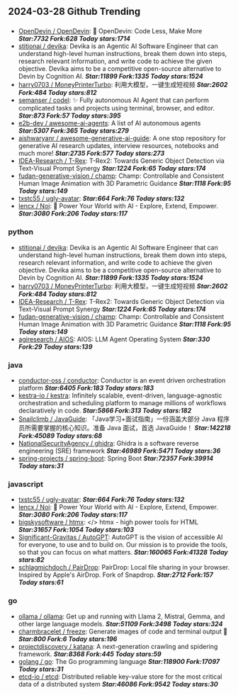 ## 2024-03-28 Github Trending

### 
* [OpenDevin / OpenDevin](https://github.com/OpenDevin/OpenDevin): 🐚 OpenDevin: Code Less, Make More ***Star:7732 Fork:628 Today stars:1714***
* [stitionai / devika](https://github.com/stitionai/devika): Devika is an Agentic AI Software Engineer that can understand high-level human instructions, break them down into steps, research relevant information, and write code to achieve the given objective. Devika aims to be a competitive open-source alternative to Devin by Cognition AI. ***Star:11899 Fork:1335 Today stars:1524***
* [harry0703 / MoneyPrinterTurbo](https://github.com/harry0703/MoneyPrinterTurbo): 利用大模型，一键生成短视频 ***Star:2602 Fork:484 Today stars:812***
* [semanser / codel](https://github.com/semanser/codel): ✨ Fully autonomous AI Agent that can perform complicated tasks and projects using terminal, browser, and editor. ***Star:873 Fork:57 Today stars:395***
* [e2b-dev / awesome-ai-agents](https://github.com/e2b-dev/awesome-ai-agents): A list of AI autonomous agents ***Star:5307 Fork:365 Today stars:279***
* [aishwaryanr / awesome-generative-ai-guide](https://github.com/aishwaryanr/awesome-generative-ai-guide): A one stop repository for generative AI research updates, interview resources, notebooks and much more! ***Star:2735 Fork:577 Today stars:273***
* [IDEA-Research / T-Rex](https://github.com/IDEA-Research/T-Rex): T-Rex2: Towards Generic Object Detection via Text-Visual Prompt Synergy ***Star:1224 Fork:65 Today stars:174***
* [fudan-generative-vision / champ](https://github.com/fudan-generative-vision/champ): Champ: Controllable and Consistent Human Image Animation with 3D Parametric Guidance ***Star:1118 Fork:95 Today stars:149***
* [txstc55 / ugly-avatar](https://github.com/txstc55/ugly-avatar):  ***Star:664 Fork:76 Today stars:132***
* [lencx / Noi](https://github.com/lencx/Noi): 🚀 Power Your World with AI - Explore, Extend, Empower. ***Star:3080 Fork:206 Today stars:117***

### python
* [stitionai / devika](https://github.com/stitionai/devika): Devika is an Agentic AI Software Engineer that can understand high-level human instructions, break them down into steps, research relevant information, and write code to achieve the given objective. Devika aims to be a competitive open-source alternative to Devin by Cognition AI. ***Star:11899 Fork:1335 Today stars:1524***
* [harry0703 / MoneyPrinterTurbo](https://github.com/harry0703/MoneyPrinterTurbo): 利用大模型，一键生成短视频 ***Star:2602 Fork:484 Today stars:812***
* [IDEA-Research / T-Rex](https://github.com/IDEA-Research/T-Rex): T-Rex2: Towards Generic Object Detection via Text-Visual Prompt Synergy ***Star:1224 Fork:65 Today stars:174***
* [fudan-generative-vision / champ](https://github.com/fudan-generative-vision/champ): Champ: Controllable and Consistent Human Image Animation with 3D Parametric Guidance ***Star:1118 Fork:95 Today stars:149***
* [agiresearch / AIOS](https://github.com/agiresearch/AIOS): AIOS: LLM Agent Operating System ***Star:330 Fork:29 Today stars:139***

### java
* [conductor-oss / conductor](https://github.com/conductor-oss/conductor): Conductor is an event driven orchestration platform ***Star:6405 Fork:183 Today stars:183***
* [kestra-io / kestra](https://github.com/kestra-io/kestra): Infinitely scalable, event-driven, language-agnostic orchestration and scheduling platform to manage millions of workflows declaratively in code. ***Star:5866 Fork:313 Today stars:182***
* [Snailclimb / JavaGuide](https://github.com/Snailclimb/JavaGuide): 「Java学习+面试指南」一份涵盖大部分 Java 程序员所需要掌握的核心知识。准备 Java 面试，首选 JavaGuide！ ***Star:142218 Fork:45089 Today stars:68***
* [NationalSecurityAgency / ghidra](https://github.com/NationalSecurityAgency/ghidra): Ghidra is a software reverse engineering (SRE) framework ***Star:46989 Fork:5471 Today stars:36***
* [spring-projects / spring-boot](https://github.com/spring-projects/spring-boot): Spring Boot ***Star:72357 Fork:39914 Today stars:31***

### javascript
* [txstc55 / ugly-avatar](https://github.com/txstc55/ugly-avatar):  ***Star:664 Fork:76 Today stars:132***
* [lencx / Noi](https://github.com/lencx/Noi): 🚀 Power Your World with AI - Explore, Extend, Empower. ***Star:3080 Fork:206 Today stars:117***
* [bigskysoftware / htmx](https://github.com/bigskysoftware/htmx): </> htmx - high power tools for HTML ***Star:31657 Fork:1054 Today stars:103***
* [Significant-Gravitas / AutoGPT](https://github.com/Significant-Gravitas/AutoGPT): AutoGPT is the vision of accessible AI for everyone, to use and to build on. Our mission is to provide the tools, so that you can focus on what matters. ***Star:160065 Fork:41328 Today stars:82***
* [schlagmichdoch / PairDrop](https://github.com/schlagmichdoch/PairDrop): PairDrop: Local file sharing in your browser. Inspired by Apple's AirDrop. Fork of Snapdrop. ***Star:2712 Fork:157 Today stars:61***

### go
* [ollama / ollama](https://github.com/ollama/ollama): Get up and running with Llama 2, Mistral, Gemma, and other large language models. ***Star:51109 Fork:3498 Today stars:324***
* [charmbracelet / freeze](https://github.com/charmbracelet/freeze): Generate images of code and terminal output 📸 ***Star:800 Fork:6 Today stars:196***
* [projectdiscovery / katana](https://github.com/projectdiscovery/katana): A next-generation crawling and spidering framework. ***Star:8368 Fork:445 Today stars:59***
* [golang / go](https://github.com/golang/go): The Go programming language ***Star:118900 Fork:17097 Today stars:31***
* [etcd-io / etcd](https://github.com/etcd-io/etcd): Distributed reliable key-value store for the most critical data of a distributed system ***Star:46086 Fork:9542 Today stars:30***
